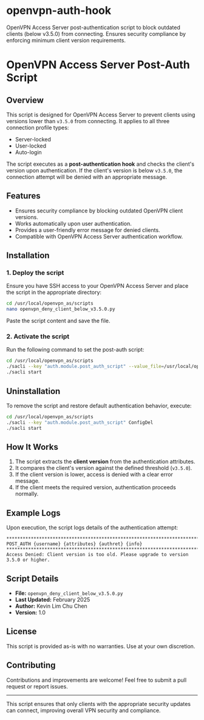 # openvpn-auth-hook
OpenVPN Access Server post-authentication script to block outdated clients (below v3.5.0) from connecting. Ensures security compliance by enforcing minimum client version requirements.

# OpenVPN Access Server Post-Auth Script

## Overview
This script is designed for OpenVPN Access Server to prevent clients using versions lower than `v3.5.0` from connecting. It applies to all three connection profile types:
- Server-locked
- User-locked
- Auto-login

The script executes as a **post-authentication hook** and checks the client's version upon authentication. If the client's version is below `v3.5.0`, the connection attempt will be denied with an appropriate message.

## Features
- Ensures security compliance by blocking outdated OpenVPN client versions.
- Works automatically upon user authentication.
- Provides a user-friendly error message for denied clients.
- Compatible with OpenVPN Access Server authentication workflow.

## Installation
### 1. Deploy the script
Ensure you have SSH access to your OpenVPN Access Server and place the script in the appropriate directory:
```bash
cd /usr/local/openvpn_as/scripts
nano openvpn_deny_client_below_v3.5.0.py
```
Paste the script content and save the file.

### 2. Activate the script
Run the following command to set the post-auth script:
```bash
cd /usr/local/openvpn_as/scripts
./sacli --key "auth.module.post_auth_script" --value_file=/usr/local/openvpn_as/scripts/openvpn_deny_client_below_v3.5.0.py ConfigPut
./sacli start
```

## Uninstallation
To remove the script and restore default authentication behavior, execute:
```bash
cd /usr/local/openvpn_as/scripts
./sacli --key "auth.module.post_auth_script" ConfigDel
./sacli start
```

## How It Works
1. The script extracts the **client version** from the authentication attributes.
2. It compares the client's version against the defined threshold (`v3.5.0`).
3. If the client version is lower, access is denied with a clear error message.
4. If the client meets the required version, authentication proceeds normally.

## Example Logs
Upon execution, the script logs details of the authentication attempt:
```
****************************************************************************************
POST_AUTH {username} {attributes} {authret} {info}
****************************************************************************************
Access Denied: Client version is too old. Please upgrade to version 3.5.0 or higher.
```

## Script Details
- **File:** `openvpn_deny_client_below_v3.5.0.py`
- **Last Updated:** February 2025
- **Author:** Kevin Lim Chu Chen
- **Version:** 1.0

## License
This script is provided as-is with no warranties. Use at your own discretion.

## Contributing
Contributions and improvements are welcome! Feel free to submit a pull request or report issues.

---
This script ensures that only clients with the appropriate security updates can connect, improving overall VPN security and compliance.

